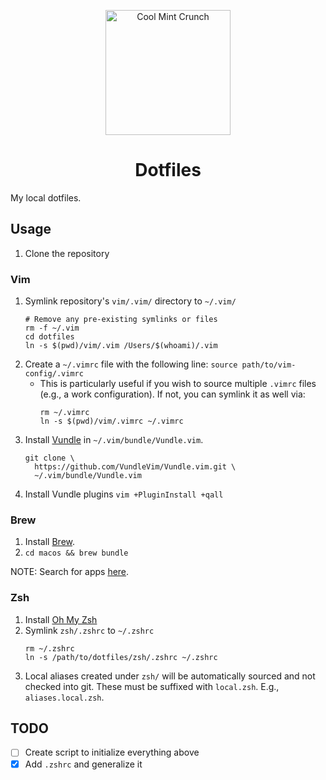 <p align="center">
  <a href="https://www.github.com/teddywilson/dotfiles">
    <img alt="Cool Mint Crunch" src="cool-mint-crunch.jpg" width=200 />
  </a>
</p>
<h1 align="center">
  Dotfiles
</h1>
My local dotfiles.

## Usage
1.  Clone the repository

### Vim
1.  Symlink repository's `vim/.vim/` directory to `~/.vim/`
    ```
    # Remove any pre-existing symlinks or files
    rm -f ~/.vim
    cd dotfiles
    ln -s $(pwd)/vim/.vim /Users/$(whoami)/.vim
    ```
2.  Create a `~/.vimrc` file with the following line:
    `source path/to/vim-config/.vimrc`
    * This is particularly useful if you wish to source multiple `.vimrc` files (e.g., a work
      configuration). If not, you can symlink it as well via:
      ```
      rm ~/.vimrc
      ln -s $(pwd)/vim/.vimrc ~/.vimrc
      ```
3.  Install [Vundle](https://github.com/VundleVim/Vundle.vim) in `~/.vim/bundle/Vundle.vim`.
    ```
    git clone \
      https://github.com/VundleVim/Vundle.vim.git \
      ~/.vim/bundle/Vundle.vim
    ```  
4.  Install Vundle plugins `vim +PluginInstall +qall`

### Brew
1.  Install [Brew](https://brew.sh).
2.  `cd macos && brew bundle`

NOTE: Search for apps [here](https://formulae.brew.sh/).

### Zsh
1.  Install [Oh My Zsh](https://ohmyz.sh/)
2.  Symlink `zsh/.zshrc` to `~/.zshrc`
    ```
    rm ~/.zshrc
    ln -s /path/to/dotfiles/zsh/.zshrc ~/.zshrc
    ```
3.  Local aliases created under `zsh/` will be automatically
    sourced and not checked into git. These must be suffixed
    with `local.zsh`. E.g., `aliases.local.zsh`.

## TODO
- [ ] Create script to initialize everything above
- [x] Add `.zshrc` and generalize it
